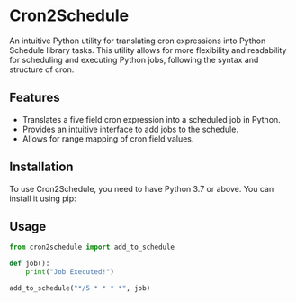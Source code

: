 # Cron2Schedule

An intuitive Python utility for translating cron expressions into Python Schedule library tasks. This utility allows for more flexibility and readability for scheduling and executing Python jobs, following the syntax and structure of cron.

## Features

- Translates a five field cron expression into a scheduled job in Python.
- Provides an intuitive interface to add jobs to the schedule.
- Allows for range mapping of cron field values.

## Installation

To use Cron2Schedule, you need to have Python 3.7 or above. You can install it using pip:
## Usage

```python
from cron2schedule import add_to_schedule

def job():
    print("Job Executed!")

add_to_schedule("*/5 * * * *", job)
```
